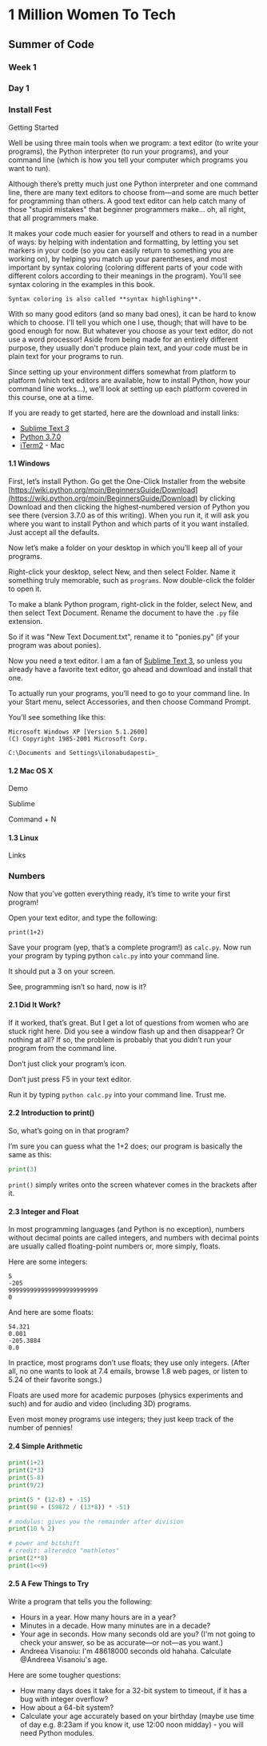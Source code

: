 # 1 Million Women To Tech

## Summer of Code

### Week 1 

### Day 1

### Install Fest

Getting Started

Well be using three main tools when we program: a text editor (to write your programs), the Python interpreter (to run your programs), and your command line (which is how you tell your computer which programs you want to run).

Although there’s pretty much just one Python interpreter and one command line, there are many text editors to choose from—and some are much better for programming than others. A good text editor can help catch many of those "stupid mistakes" that beginner programmers make... oh, all right, that all programmers make. 

It makes your code much easier for yourself and others to read in a number of ways: by helping with indentation and formatting, by letting you set markers in your code (so you can easily return to something you are working on), by helping you match up your parentheses, and most important by syntax coloring (coloring different parts of your code with different colors according to their meanings in the program). You’ll see syntax coloring in the examples in this book.

```
Syntax coloring is also called **syntax highlighing**.
```

With so many good editors (and so many bad ones), it can be hard to know which to choose. I'll tell you which one I use, though; that will have to be good enough for now. But whatever you choose as your text editor, do not use a word processor! Aside from being made for an entirely different purpose, they usually don't produce plain text, and your code must be in plain text for your programs to run.

Since setting up your environment differs somewhat from platform to platform (which text editors are available, how to install Python, how your command line works...), we’ll look at setting up each platform covered in this course, one at a time.

If you are ready to get started, here are the download and install links:
- [Sublime Text 3](https://www.sublimetext.com/3)
- [Python 3.7.0](https://wiki.python.org/moin/BeginnersGuide/Download)
- [iTerm2](https://www.iterm2.com/index.html) - Mac

#### 1.1 Windows 

First, let’s install Python. Go get the One-Click Installer from the website [https://wiki.python.org/moin/BeginnersGuide/Download](https://wiki.python.org/moin/BeginnersGuide/Download) by clicking Download and then clicking the highest-numbered version of Python you see there (version 3.7.0 as of this writing). When you run it, it will ask you where you want to install Python and which parts of it you want installed. Just accept all the defaults.

Now let’s make a folder on your desktop in which you’ll keep all of your programs.

Right-click your desktop, select New, and then select Folder. Name it something truly memorable, such as `programs`. Now double-click the folder to open it.

To make a blank Python program, right-click in the folder, select New, and then select Text Document. Rename the document to have the `.py` file extension.

So if it was "New Text Document.txt", rename it to "ponies.py" (if your program was about ponies).

Now you need a text editor. I am a fan of [Sublime Text 3](https://www.sublimetext.com/3), so unless you already have a favorite text editor, go ahead and download and install that one.

To actually run your programs, you’ll need to go to your command line. In your Start menu, select Accessories, and then choose Command Prompt.

You’ll see something like this:

```
Microsoft Windows XP [Version 5.1.2600]
(C) Copyright 1985-2001 Microsoft Corp.

C:\Documents and Settings\ilonabudapesti>_
```



#### 1.2 Mac OS X 

Demo

Sublime

Command + N

#### 1.3 Linux 

Links

### Numbers

Now that you’ve gotten everything ready, it’s time to write your first program!

Open your text editor, and type the following:
```
print(1+2)
```

Save your program (yep, that’s a complete program!) as `calc.py`. Now run your program by typing python `calc.py` into your command line. 

It should put a 3 on your screen. 

See, programming isn’t so hard, now is it?

#### 2.1 Did It Work?

If it worked, that’s great. But I get a lot of questions from women who are stuck
right here. Did you see a window flash up and then disappear? Or nothing
at all? If so, the problem is probably that you didn’t run your program from
the command line.

Don’t just click your program’s icon.

Don’t just press F5 in your text editor.

Run it by typing `python calc.py` into your command line. Trust me.

#### 2.2 Introduction to print()

So, what’s going on in that program? 

I’m sure you can guess what the 1+2 does; our program is basically the same as this:
```python
print(3)
```

`print()` simply writes onto the screen whatever comes in the brackets after it.

#### 2.3 Integer and Float

In most programming languages (and Python is no exception), numbers without decimal points are called integers, and numbers with decimal points are usually called floating-point numbers or, more simply, floats.

Here are some integers:

```
5
-205
9999999999999999999999999
0
```

And here are some floats:

```
54.321
0.001
-205.3884
0.0
```

In practice, most programs don’t use floats; they use only integers. (After all, no one wants to look at 7.4 emails, browse 1.8 web pages, or listen to 5.24 of their favorite songs.) 

Floats are used more for academic purposes (physics
experiments and such) and for audio and video (including 3D) programs. 

Even most money programs use integers; they just keep track of the number of pennies!

#### 2.4 Simple Arithmetic

```python
print(1+2)
print(2*3)
print(5-8)
print(9/2)

print(5 * (12-8) + -15)
print(98 + (59872 / (13*8)) * -51)

# modulus: gives you the remainder after division
print(10 % 2)

# power and bitshift
# credit: alteredco "mathletes"
print(2**8)
print(1<<9)
```

#### 2.5 A Few Things to Try

Write a program that tells you the following:

- Hours in a year. How many hours are in a year?
- Minutes in a decade. How many minutes are in a decade?
- Your age in seconds. How many seconds old are you? (I'm not going to check your answer, so be as accurate—or not—as you want.)
- Andreea Visanoiu​: I'm 48618000 seconds old hahaha. Calculate @Andreea Visanoiu's age.


Here are some tougher questions:

- How many days does it take for a 32-bit system to timeout, if it has a bug with integer overflow?
- How about a 64-bit system?
- Calculate your age accurately based on your birthday (maybe use time of day e.g. 8:23am if you know it, use 12:00 noon midday) - you will need Python modules.





